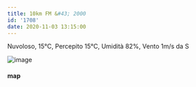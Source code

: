 ```yaml
---
title: 10km FM &#43; 2000
id: '1708'
date: 2020-11-03 13:15:00
---
```


Nuvoloso, 15°C, Percepito 15°C, Umidità 82%, Vento 1m/s da S

![image](/images/2021/08/20201103-activity-map.png)

#### map